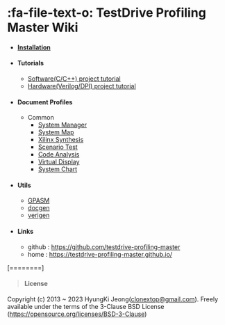 # :fa-file-text-o: TestDrive Profiling Master Wiki

* #### [Installation](?Installation.md)
* #### Tutorials
	* [Software(C/C++) project tutorial](?tutorial_sw.md)
	* [Hardware(Verilog/DPI) project tutorial](?tutorial_hw.md)
* #### Document Profiles
	* Common
		* [System Manager](?Document_SystemManager.md)
		* [System Map](?Document_SystemMap.md)
		* [Xilinx Synthesis](?Document_XilinxSynthesis.md)
		* [Scenario Test](?Document_ScenarioTest.md)
		* [Code Analysis](?Document_CodeAnalysis.md)
		* [Virtual Display](?Document_VirtualDisplay.md)
		* [System Chart](?Document_SystemChart.md)
* #### Utils
	* [GPASM](?util_GPASM.md)
	* [docgen](../download/docgen_userguide.pdf)
	* [verigen](../download/verigen_userguide.pdf)
* #### Links
	* github : https://github.com/testdrive-profiling-master
	* home : https://testdrive-profiling-master.github.io/

[========]
> #### License
Copyright (c) 2013 ~ 2023 HyungKi Jeong(clonextop@gmail.com).
Freely available under the terms of the 3-Clause BSD License (https://opensource.org/licenses/BSD-3-Clause)
